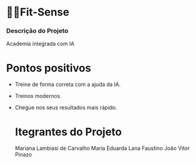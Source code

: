 # 💪🏻Fit-Sense

### Descrição do Projeto

Academia integrada com IA 

# Pontos positivos 

- Treine de forma correta com a ajuda da IA. 
- Treinos modernos. 
- Chegue nos seus resultados mais rápido.

  # Itegrantes do Projeto
  Mariana Lambiasi de Carvalho
  Maria Eduarda Lana Faustino
  João Vitor Pinazo 

